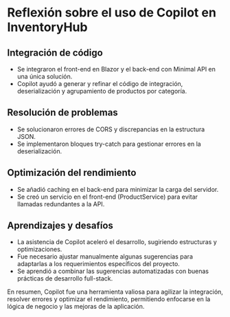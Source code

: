 # Reflexión sobre el uso de Copilot en InventoryHub

## Integración de código
- Se integraron el front-end en Blazor y el back-end con Minimal API en una única solución.
- Copilot ayudó a generar y refinar el código de integración, deserialización y agrupamiento de productos por categoría.

## Resolución de problemas
- Se solucionaron errores de CORS y discrepancias en la estructura JSON.
- Se implementaron bloques try-catch para gestionar errores en la deserialización.

## Optimización del rendimiento
- Se añadió caching en el back-end para minimizar la carga del servidor.
- Se creó un servicio en el front-end (ProductService) para evitar llamadas redundantes a la API.

## Aprendizajes y desafíos
- La asistencia de Copilot aceleró el desarrollo, sugiriendo estructuras y optimizaciones.
- Fue necesario ajustar manualmente algunas sugerencias para adaptarlas a los requerimientos específicos del proyecto.
- Se aprendió a combinar las sugerencias automatizadas con buenas prácticas de desarrollo full-stack.

En resumen, Copilot fue una herramienta valiosa para agilizar la integración, resolver errores y optimizar el rendimiento, permitiendo enfocarse en la lógica de negocio y las mejoras de la aplicación.
